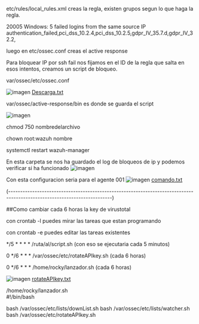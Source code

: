 etc/rules/local_rules.xml creas la regla, existen grupos segun lo que haga la regla.

<rule id="100100" level="10" frequency="5">
  <if_matched_sid>20005</if_matched_sid>
  <same_source_ip />
  <description>Windows: 5 failed logins from the same source IP</description>
  <group>authentication_failed,pci_dss_10.2.4,pci_dss_10.2.5,gdpr_IV_35.7.d,gdpr_IV_32.2,</group>
</rule> 


luego en etc/ossec.conf creas el active response 


Para bloquear IP por ssh fail nos fijamos en el ID de la regla que salta en esos intentos, creamos un script de bloqueo.




 var/ossec/etc/ossec.conf


![imagen](https://github.com/dojetin/Cheatsheet/assets/102966393/044dfe54-17e9-4108-ab96-0e709dc66eb9)
[Descarga.txt](https://github.com/dojetin/Cheatsheet/files/11591410/script.1.txt)


 var/ossec/active-response/bin es donde se guarda el script

![imagen](https://github.com/dojetin/Cheatsheet/assets/102966393/e0ddcdb9-bfc6-41a0-a698-be5af8e3ae25)


chmod 750 nombredelarchivo 

chown root:wazuh nombre

systemctl restart wazuh-manager

En esta carpeta se nos ha guardado el log de bloqueos de ip y podemos verificar si ha funcionado
![imagen](https://github.com/dojetin/Cheatsheet/assets/102966393/44e21a32-2de9-4b61-838c-b9380963a03c)



Con esta configuracion seria para el agente 001
![imagen](https://github.com/dojetin/Cheatsheet/assets/102966393/1c147e94-7bf7-4c8d-8202-da76a2a73a43)
[comando.txt](https://github.com/dojetin/Cheatsheet/files/11634443/comando.txt)

(-------------------------------------------------------------------------------------------------------------------------)

##Como cambiar cada 6 horas la key de virustotal

con crontab -l puedes mirar las tareas que estan programando

con crontab -e puedes editar las tareas existentes

*/5 * * * * /ruta/al/script.sh    (con eso se ejecutaria cada 5 minutos)

0 */6 * * * /var/ossec/etc/rotateAPIkey.sh   (cada 6 horas)

0 */6 * * * /home/rocky/lanzador.sh   (cada 6 horas)

![imagen](https://github.com/dojetin/Cheatsheet/assets/102966393/55f54a74-109a-42f7-8b30-bd8a2285fd33)
[rotateAPIkey.txt](https://github.com/dojetin/Cheatsheet/files/11634405/rotateAPIkey.txt)


/home/rocky/lanzador.sh                                                                                                 
#!/bin/bash

bash /var/ossec/etc/lists/downList.sh
bash /var/ossec/etc/lists/watcher.sh
bash /var/ossec/etc/rotateAPIkey.sh
